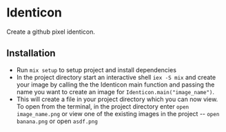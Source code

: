 # Identicon

Create a github pixel identicon.

## Installation

* Run `mix setup` to setup project and install dependencies
* In the project directory start an interactive shell `iex -S mix` and create your image by calling the the Identicon main function and passing the name you want to create an image for `Identicon.main("image_name")`.
* This will create a file in your project directory which you can now view. To open from the terminal, in the project directory enter `open image_name.png` or view one of the existing images in the project -- `open banana.png` or open `asdf.png`
